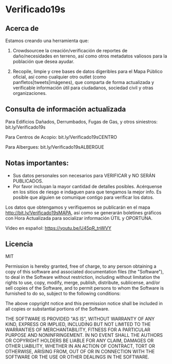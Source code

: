 # Verificado19s

## Acerca de

Estamos creando una herramienta que:

1. Crowdsourcee la creación/verificación de reportes de daño/necesidades en terreno, así como otros metadatos valiosos para la población que desea ayudar.

2. Recopile, limpie y cree bases de datos digeribles para el Mapa Público oficial, así como cualquier otro outlet (como panfletos|tweets|imágenes), que comparta de forma actualizada y verificable información útil para ciudadanos, sociedad civil y otras organizaciones.


## Consulta de información actualizada

Para Edificios Dañados, Derrumbados, Fugas de Gas, y otros siniestros:
bit.ly/Verificado19s

Para Centros de Acopio:
bit.ly/Verificado19sCENTRO

Para Albergues:
bit.ly/Verificado19sALBERGUE


## Notas importantes:

- Sus datos personales son necesarios para VERIFICAR y NO SERÁN PUBLICADOS.
- Por favor incluyan la mayor cantidad de detalles posibles. Acérquense en los sitios de riesgo e indaguen para que tengamos la mejor info. Es posible que alguien se comunique contigo para verificar los datos.

Los datos que obtengamos y verifiquemos se publicarán en el mapa http://bit.ly/Verificado19sMAPA, así como se generarán boletines gráficos con Hora Actualizada para socializar información ÚTIL y OPORTUNA.

Video en español: https://youtu.be/U45pR_tnWVY

## Licencia

MIT

Permission is hereby granted, free of charge, to any person obtaining a copy
of this software and associated documentation files (the "Software"), to deal
in the Software without restriction, including without limitation the rights
to use, copy, modify, merge, publish, distribute, sublicense, and/or sell
copies of the Software, and to permit persons to whom the Software is
furnished to do so, subject to the following conditions:

The above copyright notice and this permission notice shall be included in all
copies or substantial portions of the Software.

THE SOFTWARE IS PROVIDED "AS IS", WITHOUT WARRANTY OF ANY KIND, EXPRESS OR
IMPLIED, INCLUDING BUT NOT LIMITED TO THE WARRANTIES OF MERCHANTABILITY,
FITNESS FOR A PARTICULAR PURPOSE AND NONINFRINGEMENT. IN NO EVENT SHALL THE
AUTHORS OR COPYRIGHT HOLDERS BE LIABLE FOR ANY CLAIM, DAMAGES OR OTHER
LIABILITY, WHETHER IN AN ACTION OF CONTRACT, TORT OR OTHERWISE, ARISING FROM,
OUT OF OR IN CONNECTION WITH THE SOFTWARE OR THE USE OR OTHER DEALINGS IN THE
SOFTWARE.
